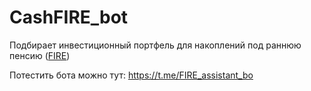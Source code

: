 # CashFIRE_bot

Подбирает инвестиционный портфель для накоплений под раннюю пенсию ([FIRE](https://vc.ru/finance/261967-zhizn-slozhnee-tablichki-v-excel-v-chem-sut-dvizheniya-fire-i-mozhno-li-v-rossii-vyyti-na-pensiyu-v-35-let]))

Потестить бота можно тут:
https://t.me/FIRE_assistant_bo
